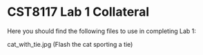 # CST8117 Lab 1 Collateral

Here you should find the following files to use in completing Lab 1:

cat_with_tie.jpg (Flash the cat sporting a tie)
